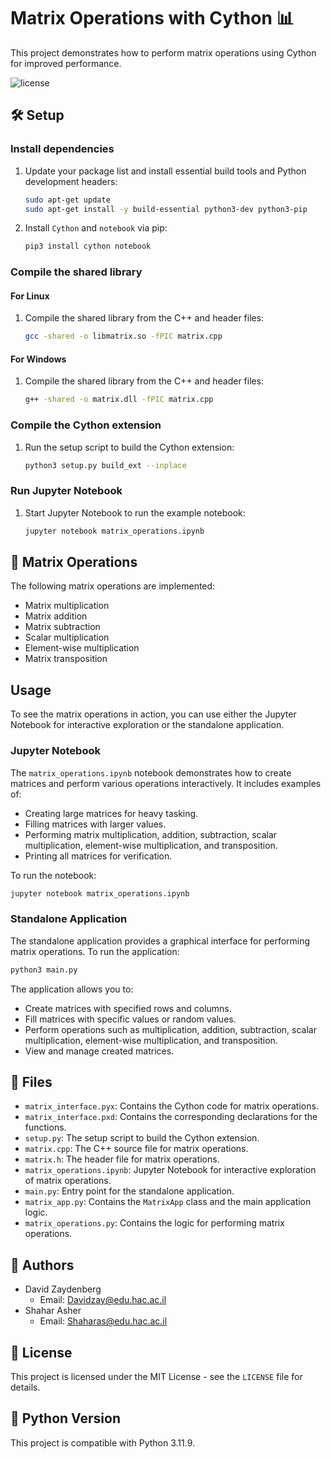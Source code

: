 # Matrix Operations with Cython 📊

This project demonstrates how to perform matrix operations using Cython for improved performance.

![license](https://img.shields.io/github/license/ShaharAshe/Cryptography_modules)

## 🛠️ Setup

### Install dependencies

1. Update your package list and install essential build tools and Python development headers:

    ```sh
    sudo apt-get update
    sudo apt-get install -y build-essential python3-dev python3-pip
    ```

2. Install `Cython` and `notebook` via pip:

    ```sh
    pip3 install cython notebook
    ```

### Compile the shared library

#### For Linux

1. Compile the shared library from the C++ and header files:

    ```sh
    gcc -shared -o libmatrix.so -fPIC matrix.cpp
    ```

#### For Windows

1. Compile the shared library from the C++ and header files:

    ```sh
    g++ -shared -o matrix.dll -fPIC matrix.cpp
    ```

### Compile the Cython extension

1. Run the setup script to build the Cython extension:

    ```sh
    python3 setup.py build_ext --inplace
    ```

### Run Jupyter Notebook

1. Start Jupyter Notebook to run the example notebook:

    ```sh
    jupyter notebook matrix_operations.ipynb
    ```

## 📐 Matrix Operations

The following matrix operations are implemented:

- Matrix multiplication
- Matrix addition
- Matrix subtraction
- Scalar multiplication
- Element-wise multiplication
- Matrix transposition

## Usage

To see the matrix operations in action, you can use either the Jupyter Notebook for interactive exploration or the standalone application.

### Jupyter Notebook

The `matrix_operations.ipynb` notebook demonstrates how to create matrices and perform various operations interactively. It includes examples of:

- Creating large matrices for heavy tasking.
- Filling matrices with larger values.
- Performing matrix multiplication, addition, subtraction, scalar multiplication, element-wise multiplication, and transposition.
- Printing all matrices for verification.

To run the notebook:

```sh
jupyter notebook matrix_operations.ipynb
```

### Standalone Application

The standalone application provides a graphical interface for performing matrix operations. To run the application:

```sh
python3 main.py
```

The application allows you to:

- Create matrices with specified rows and columns.
- Fill matrices with specific values or random values.
- Perform operations such as multiplication, addition, subtraction, scalar multiplication, element-wise multiplication, and transposition.
- View and manage created matrices.

## 📁 Files

- `matrix_interface.pyx`: Contains the Cython code for matrix operations.
- `matrix_interface.pxd`: Contains the corresponding declarations for the functions.
- `setup.py`: The setup script to build the Cython extension.
- `matrix.cpp`: The C++ source file for matrix operations.
- `matrix.h`: The header file for matrix operations.
- `matrix_operations.ipynb`: Jupyter Notebook for interactive exploration of matrix operations.
- `main.py`: Entry point for the standalone application.
- `matrix_app.py`: Contains the `MatrixApp` class and the main application logic.
- `matrix_operations.py`: Contains the logic for performing matrix operations.

## 👥 Authors

- David Zaydenberg
  - Email: [Davidzay@edu.hac.ac.il](mailto:Davidzay@edu.hac.ac.il)
- Shahar Asher
  - Email: [Shaharas@edu.hac.ac.il](mailto:Shaharas@edu.hac.ac.il)

## 📜 License

This project is licensed under the MIT License - see the `LICENSE` file for details.

## 🐍 Python Version

This project is compatible with Python 3.11.9.
